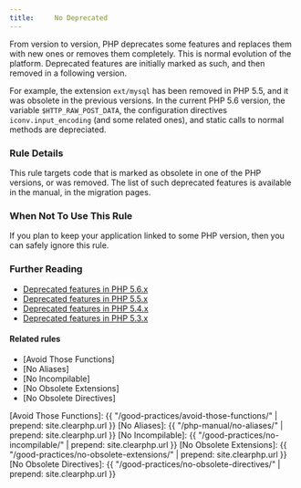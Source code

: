 ```yaml
---
title:     No Deprecated
---
```


From version to version, PHP deprecates some features and replaces them with new ones or removes them completely. This is normal evolution of the platform. Deprecated features are initially marked as such, and then removed in a following version. 

For example, the extension `ext/mysql` has been removed in PHP 5.5, and it was obsolete in the previous versions. In the current PHP 5.6 version, the variable `$HTTP_RAW_POST_DATA`, the configuration directives `iconv.input_encoding` (and some related ones), and static calls to normal methods are depreciated. 


### Rule Details

This rule targets code that is marked as obsolete in one of the PHP versions, or was removed. The list of such deprecated features is available in the manual, in the migration pages.


### When Not To Use This Rule

If you plan to keep your application linked to some PHP version, then you can safely ignore this rule.


### Further Reading

* [Deprecated features in PHP 5.6.x](http://php.net/migration56.deprecated)
* [Deprecated features in PHP 5.5.x](http://php.net/migration55.deprecated)
* [Deprecated features in PHP 5.4.x](http://php.net/migration54.deprecated)
* [Deprecated features in PHP 5.3.x](http://php.net/migration53.deprecated)


#### Related rules

* [Avoid Those Functions]
* [No Aliases]
* [No Incompilable]
* [No Obsolete Extensions]
* [No Obsolete Directives]



[Avoid Those Functions]: {{ "/good-practices/avoid-those-functions/" | prepend: site.clearphp.url }}
[No Aliases]: {{ "/php-manual/no-aliases/" | prepend: site.clearphp.url }}
[No Incompilable]: {{ "/good-practices/no-incompilable/" | prepend: site.clearphp.url }}
[No Obsolete Extensions]: {{ "/good-practices/no-obsolete-extensions/" | prepend: site.clearphp.url }}
[No Obsolete Directives]: {{ "/good-practices/no-obsolete-directives/" | prepend: site.clearphp.url }}